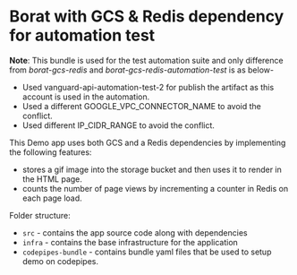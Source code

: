 # Borat with GCS & Redis dependency for automation test

**Note**: This bundle is used for the test automation suite and only difference from _borat-gcs-redis_ and _borat-gcs-redis-automation-test_ is as below-

- Used vanguard-api-automation-test-2 for publish the artifact as this account is used in the automation.
- Used a different GOOGLE_VPC_CONNECTOR_NAME to avoid the conflict.
- Used different IP_CIDR_RANGE to avoid the conflict.

This Demo app uses both GCS and a Redis dependencies by implementing the following features:

- stores a gif image into the storage bucket and then uses it to render in the HTML page. 
- counts the number of page views by incrementing a counter in Redis on each page load.

Folder structure:

- `src` - contains the app source code along with dependencies
- `infra` - contains the base infrastructure for the application
- `codepipes-bundle` - contains bundle yaml files that be used to setup demo on codepipes.